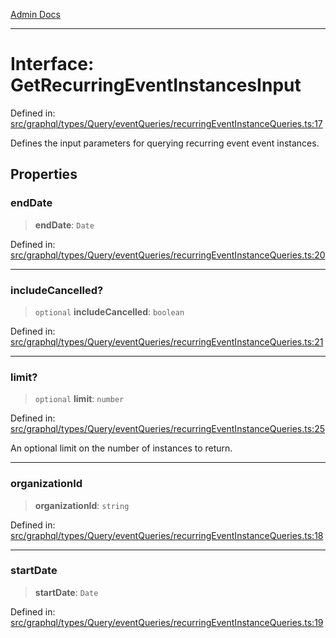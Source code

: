 [Admin Docs](/)

***

# Interface: GetRecurringEventInstancesInput

Defined in: [src/graphql/types/Query/eventQueries/recurringEventInstanceQueries.ts:17](https://github.com/Sourya07/talawa-api/blob/cfbd515d04ffba748b09232a33807f1845dd1878/src/graphql/types/Query/eventQueries/recurringEventInstanceQueries.ts#L17)

Defines the input parameters for querying recurring event event instances.

## Properties

### endDate

> **endDate**: `Date`

Defined in: [src/graphql/types/Query/eventQueries/recurringEventInstanceQueries.ts:20](https://github.com/Sourya07/talawa-api/blob/cfbd515d04ffba748b09232a33807f1845dd1878/src/graphql/types/Query/eventQueries/recurringEventInstanceQueries.ts#L20)

***

### includeCancelled?

> `optional` **includeCancelled**: `boolean`

Defined in: [src/graphql/types/Query/eventQueries/recurringEventInstanceQueries.ts:21](https://github.com/Sourya07/talawa-api/blob/cfbd515d04ffba748b09232a33807f1845dd1878/src/graphql/types/Query/eventQueries/recurringEventInstanceQueries.ts#L21)

***

### limit?

> `optional` **limit**: `number`

Defined in: [src/graphql/types/Query/eventQueries/recurringEventInstanceQueries.ts:25](https://github.com/Sourya07/talawa-api/blob/cfbd515d04ffba748b09232a33807f1845dd1878/src/graphql/types/Query/eventQueries/recurringEventInstanceQueries.ts#L25)

An optional limit on the number of instances to return.

***

### organizationId

> **organizationId**: `string`

Defined in: [src/graphql/types/Query/eventQueries/recurringEventInstanceQueries.ts:18](https://github.com/Sourya07/talawa-api/blob/cfbd515d04ffba748b09232a33807f1845dd1878/src/graphql/types/Query/eventQueries/recurringEventInstanceQueries.ts#L18)

***

### startDate

> **startDate**: `Date`

Defined in: [src/graphql/types/Query/eventQueries/recurringEventInstanceQueries.ts:19](https://github.com/Sourya07/talawa-api/blob/cfbd515d04ffba748b09232a33807f1845dd1878/src/graphql/types/Query/eventQueries/recurringEventInstanceQueries.ts#L19)
